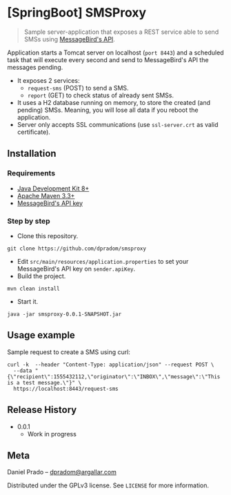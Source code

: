 # [SpringBoot] SMSProxy
> Sample server-application that exposes a REST service able to send SMSs using [MessageBird's API](https://github.com/messagebird/java-rest-api).

Application starts a Tomcat server on localhost (`port 8443`) and a scheduled task that will execute every second and send to MessageBird's API the messages pending.
* It exposes 2 services: 
  * `request-sms` (POST) to send a SMS.
  * `report` (GET) to check status of already sent SMSs.
* It uses a H2 database running on memory, to store the created (and pending) SMSs. Meaning, you will lose all data if you reboot the application.
* Server only accepts SSL communications (use `ssl-server.crt` as valid certificate).


## Installation

### Requirements

* [Java Development Kit 8+](http://www.oracle.com/technetwork/java/javase/overview/index.html)
* [Apache Maven 3.3+](https://maven.apache.org/)
* [MessageBird's API key](https://dashboard.messagebird.com/app/en/sign-up)

### Step by step

* Clone this repository.
```
git clone https://github.com/dpradom/smsproxy
```
* Edit `src/main/resources/application.properties` to set your MessageBird's API key on `sender.apiKey`.
* Build the project.
```
mvn clean install
```
* Start it.
```
java -jar smsproxy-0.0.1-SNAPSHOT.jar
```

## Usage example

Sample request to create a SMS using curl:
```
curl -k  --header "Content-Type: application/json" --request POST \
  --data "{\"recipient\":1555432112,\"originator\":\"INBOX\",\"message\":\"This is a test message.\"}" \
  https://localhost:8443/request-sms
```

## Release History

* 0.0.1
    * Work in progress

## Meta
Daniel Prado – dpradom@argallar.com

Distributed under the GPLv3 license. See ``LICENSE`` for more information.


